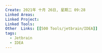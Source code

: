 ```yaml
---
Create: 2021年 十月 26日, 星期二 09:28
Linked Areas: 
Linked Project:
Linked Tools: 
Other  Links: [[500 Tools/jetbrain/IDEA]]
tags: 
  - Jetbrain
  - IDEA
---
```






